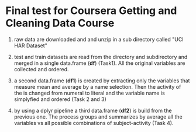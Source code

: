 # Final test for Coursera Getting and Cleaning Data Course


1. raw data are downloaded and and unzip in a sub directory called "UCI HAR Dataset"

1. test and train datasets are read from the directory and subdirectory and merged in a single data.frame (**df**) (Task1). All the original variables are collected and ordered.

1. a second data.frame (**df1**) is created by extracting only the variables that measure mean and average by a name selection. Then the activity of the is changed from numeral to literal and the variable name is simplyfied and ordered (Task 2 and 3)

1. by using a dplyr pipeline a third data.frame (**df2**) is build from the previous one. The process groups and summarizes by average all the variables vs all possible combinations of subject-activity (Task 4).
